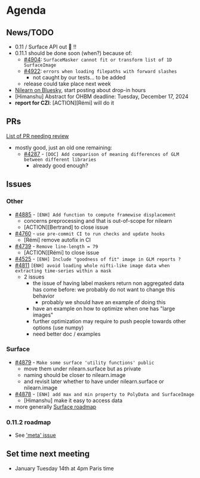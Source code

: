 # Agenda

## News/TODO

- 0.11 / Surface API out :tada: !!
- 0.11.1 should be done soon (when?) because of:
  - [#4904](https://github.com/nilearn/nilearn/issues/4904): `SurfaceMasker cannot fit or transform list of 1D SurfaceImage`
  - [#4922](https://github.com/nilearn/nilearn/issues/4922): `errors when loading filepaths with forward slashes`
      - not caught by our tests... to be added
  - release could take place next week
- [Nilearn on Bluesky](https://bsky.app/profile/nilearn.bsky.social), start posting about drop-in hours
- [Himanshu] Abstract for OHBM deadline: Tuesday, December 17, 2024
- **report for CZI**: [ACTION][Rémi] will do it

## PRs

[List of PR needing review](https://github.com/nilearn/nilearn/pulls?q=is%3Apr+is%3Aopen+label%3A%22Review+required%22)
- mostly good, just an old one remaining:
  - [#4287](https://github.com/nilearn/nilearn/pull/4287) - `[DOC] Add comparison of meaning differences of GLM between different libraries`
    - already good enough?

## Issues

### Other

- [#4885](https://github.com/nilearn/nilearn/issues/4885) - `[ENH] Add function to compute framewise displacement`
  - concerns preprocessing and that is out-of-scope for nilearn
  - [ACTION][Bertrand] to close issue 
- [#4760](https://github.com/nilearn/nilearn/issues/4760) - `use pre-commit CI to run checks and update hooks`
  - [Rémi] remove autofix in CI
- [#4739](https://github.com/nilearn/nilearn/issues/4739) - `Remove line-length = 79`
  - [ACTION][Rémi] to close issue
- [#4525](https://github.com/nilearn/nilearn/issues/4525) - `[ENH] Include "goodness of fit" image in GLM reports ?`
- [#4811](https://github.com/nilearn/nilearn/issues/4811) `[ENH] avoid loading whole nifti-like image data when extracting time-series within a mask`
  -  2 issues 
     -  the issue of having label maskers return non aggregated data has come before: we probably do not want to change this behavior
        -  probably we should have an example of doing this
     -  have an example on how to optimize when one has "large images" 
     -  further optimization may require to push people towards other options (use numpy)
     -  need better doc / examples

### Surface 

- [#4879](https://github.com/nilearn/nilearn/issues/4879) - `Make some surface 'utility functions' public`
  - move them under nilearn.surface but as private
  - naming should be closer to nilearn.image
  - and revisit later whether to have under nilearn.surface or nilearn.image
- [#4878](https://github.com/nilearn/nilearn/issues/4878) - `[ENH] add max and min property to PolyData and SurfaceImage`
  - [Himanshu] make it easy to access data
- more generally [Surface roadmap](https://github.com/nilearn/nilearn/issues/4889)

### 0.11.2 roadmap

- See ['meta' issue](https://github.com/nilearn/nilearn/issues/4890)

## Set time next meeting

- January Tuesday 14th at 4pm Paris time
